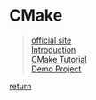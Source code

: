 # CMake

> [official site](https://cmake.org) \
> [Introduction](https://cmake.org/cmake/help/latest/index.html) \
> [CMake Tutorial](https://cmake.org/cmake/help/latest/guide/tutorial/index.html) \
> [Demo Project](demo/README.md)

[return](../README.md)
